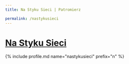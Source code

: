 ```yaml
---
title: Na Styku Sieci | Patromierz

permalink: /nastykusieci
---
```


# [Na Styku Sieci](https://patronite.pl/nastykusieci)

{% include profile.md name="nastykusieci" prefix="n" %}
